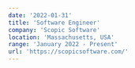 ```yaml
---
date: '2022-01-31'
title: 'Software Engineer'
company: 'Scopic Software'
location: 'Massachusetts, USA'
range: 'January 2022 - Present'
url: 'https://scopicsoftware.com/'
---
```

